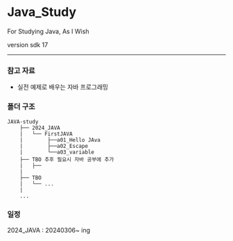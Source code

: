 # Java_Study
 For Studying Java, As I Wish
 
 version sdk 17 

---

### 참고 자료

- 실전 예제로 배우는 자바 프로그래밍

### 폴더 구조

```
JAVA-study
    ├── 2024_JAVA
    |   └── FirstJAVA
    |        ├──a01_Hello JAva
    |        ├──a02_Escape
    |        └──a03_variable
    ├── TBO 추후 필요시 자바 공부에 추가
    |   ├── 
    |
    ├── TBO
    |   └── ...
    |
    ...
```
    
### 일정

2024_JAVA : 20240306~ ing



